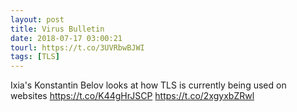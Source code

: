 ```yaml
---
layout: post
title: Virus Bulletin
date: 2018-07-17 03:00:21
tourl: https://t.co/3UVRbwBJWI
tags: [TLS]
---
```

Ixia's Konstantin Belov looks at how TLS is currently being used on websites https://t.co/K44gHrJSCP https://t.co/2xgyxbZRwl